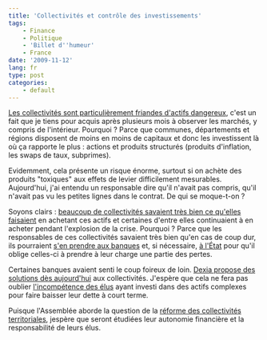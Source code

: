 ```yaml
---
title: 'Collectivités et contrôle des investissements'
tags:
    - Finance
    - Politique
    - 'Billet d''humeur'
    - France
date: '2009-11-12'
lang: fr
type: post
categories:
    - default
---
```


[Les collectivités sont particulièrement friandes d'actifs dangereux](http://www.lexpress.fr/actualite/politique/mystere-autour-du-nombre-de-communes-touchees-par-les-prets-toxiques_671080.html), c'est un fait que je tiens pour acquis après plusieurs mois à observer les marchés, y compris de l'intérieur. Pourquoi&nbsp;? Parce que communes, départements et régions disposent de moins en moins de capitaux et donc les investissent là où ça rapporte le plus&nbsp;: actions et produits structurés (produits d'inflation, les swaps de taux, subprimes).

Evidemment, cela présente un risque énorme, surtout si on achète des produits "toxiques" aux effets de levier difficilement mesurables. Aujourd'hui, j'ai entendu un responsable dire qu'il n'avait pas compris, qu'il n'avait pas vu les petites lignes dans le contrat. De qui se moque-t-on&nbsp;?

Soyons clairs&nbsp;: [beaucoup de collectivités savaient très bien ce qu'elles faisaient](http://www.lexpress.fr/actualite/politique/le-gouvernement-connaissait-le-danger-des-prets-toxiques_659149.html) en achetant ces actifs et certaines d'entre elles continuaient à en acheter pendant l'explosion de la crise. Pourquoi&nbsp;? Parce que les responsables de ces collectivités savaient très bien qu'en cas de coup dur, ils pourraient [s'en prendre aux banques](http://www.lexpress.fr/region/les-collectivites-locales-se-liguent-contre-les-emprunts-toxiques_827621.html) et, si nécessaire, [à l'État](http://www.nordeclair.fr/Actualite/2009/11/11/les-banques-dans-le-collimateur-d-un-col.shtml) pour qu'il oblige celles-ci à prendre à leur charge une partie des pertes.

Certaines banques avaient senti le coup foireux de loin. [Dexia propose des solutions dès aujourd'hui](http://www.lemonde.fr/economie/article/2009/11/11/le-patron-de-dexia-la-responsabilite-des-banques-et-des-elus-est-conjointe_1265707_3234.html) aux collectivités. J'espère que cela ne fera pas oublier [l'incompétence des élus](http://www.slate.fr/story/12823/collectivites-locales-elus-gestions-irresponsables) ayant investi dans des actifs complexes pour faire baisser leur dette à court terme.

Puisque l'Assemblée aborde la question de la [réforme des collectivités territoriales](http://authueil.org/?2009/11/10/1488-la-reforme-des-collectivites-locales), jespère que seront étudiées leur autonomie financière et la responsabilité de leurs élus.